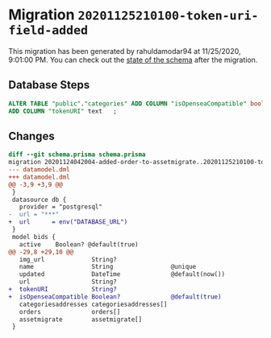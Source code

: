 # Migration `20201125210100-token-uri-field-added`

This migration has been generated by rahuldamodar94 at 11/25/2020, 9:01:00 PM.
You can check out the [state of the schema](./schema.prisma) after the migration.

## Database Steps

```sql
ALTER TABLE "public"."categories" ADD COLUMN "isOpenseaCompatible" boolean   DEFAULT true,
ADD COLUMN "tokenURI" text   ;
```

## Changes

```diff
diff --git schema.prisma schema.prisma
migration 20201124042004-added-order-to-assetmigrate..20201125210100-token-uri-field-added
--- datamodel.dml
+++ datamodel.dml
@@ -3,9 +3,9 @@
 }
 datasource db {
   provider = "postgresql"
-  url = "***"
+  url      = env("DATABASE_URL")
 }
 model bids {
   active    Boolean? @default(true)
@@ -29,8 +29,10 @@
   img_url             String?
   name                String                @unique
   updated             DateTime              @default(now())
   url                 String?
+  tokenURI            String?
+  isOpenseaCompatible Boolean?              @default(true)
   categoriesaddresses categoriesaddresses[]
   orders              orders[]
   assetmigrate        assetmigrate[]
 }
```



